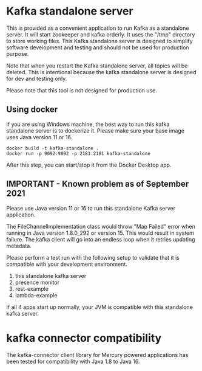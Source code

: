 # Kafka standalone server

This is provided as a convenient application to run Kafka as a standalone server. It will start zookeeper and kafka orderly. 
It uses the "/tmp" directory to store working files. This Kafka standalone server is designed to simplify 
software development and testing and should not be used for production purpose.

Note that when you restart the Kafka standalone server, all topics will be deleted. This is intentional 
because the kafka standalone server is designed for dev and testing only.

Please note that this tool is not designed for production use.

## Using docker

If you are using Windows machine, the best way to run this kafka standalone server is to dockerize it. Please make sure your base image uses Java version 11 or 16.

```
docker build -t kafka-standalone .
docker run -p 9092:9092 -p 2181:2181 kafka-standalone
```

After this step, you can start/stop it from the Docker Desktop app.

## IMPORTANT - Known problem as of September 2021

Please use Java version 11 or 16 to run this standalone Kafka server application.

The FileChannelImplementation class would throw "Map Failed" error when running in Java version 1.8.0_292 or version 15.
This would result in system failure. The kafka client will go into an endless loop when it retries updating
metadata.

Please perform a test run with the following setup to validate that it is compatible with your development environment.
1. this standalone kafka server
2. presence monitor
3. rest-example
4. lambda-example

If all 4 apps start up normally, your JVM is compatible with this standalone kafka server.

# kafka connector compatibility

The kafka-connector client library for Mercury powered applications has been tested for compatibility with Java 1.8 to Java 16.
